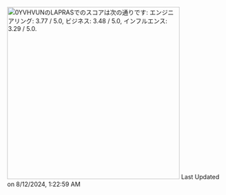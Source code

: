 <!--START_SECTION:lapras-card-->
<p ><a href="https://lapras.com/public/0YVHVUN" target="_blank" rel="noopener noreferrer"><img alt="0YVHVUNのLAPRASでのスコアは次の通りです: エンジニアリング: 3.77 / 5.0, ビジネス: 3.48 / 5.0, インフルエンス: 3.29 / 5.0." src="https://lapras-card-generator.vercel.app/api/svg?e=3.77&b=3.48&i=3.29&b1=%23020E27&b2=%230E5593&i1=%23030E21&i2=%231688BF&l=ja" width="400" ></a>  
Last Updated on 8/12/2024, 1:22:59 AM</p>
<!--END_SECTION:lapras-card-->

<!--
**zukizukizuki/zukizukizuki** is a ✨ _special_ ✨ repository because its `README.md` (this file) appears on your GitHub profile.

Here are some ideas to get you started:

- 🔭 I’m currently working on ...
- 🌱 I’m currently learning ...
- 👯 I’m looking to collaborate on ...
- 🤔 I’m looking for help with ...
- 💬 Ask me about ...
- 📫 How to reach me: ...
- 😄 Pronouns: ...
- ⚡ Fun fact: ...
-->
